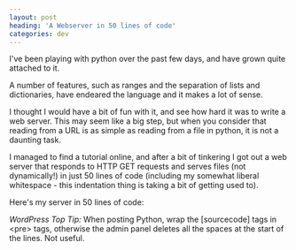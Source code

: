 ```yaml
---
layout: post
heading: 'A Webserver in 50 lines of code'
categories: dev
---
```


I've been playing with python over the past few days, and have grown quite attached to it.

A number of features, such as ranges and the separation of lists and dictionaries, have endeared the language and it makes a lot of sense.

I thought I would have a bit of fun with it, and see how hard it was to write a web server. This may seem like a big step, but when you consider that reading from a URL is as simple as reading from a file in python, it is not a daunting task.

I managed to find a tutorial online, and after a bit of tinkering I got out a web server that responds to HTTP GET requests and serves files (not dynamically!) in just 50 lines of code (including my somewhat liberal whitespace - this indentation thing is taking a bit of getting used to).

Here's my server in 50 lines of code:

*WordPress Top Tip:* When posting Python, wrap the [sourcecode] tags in &lt;pre&gt; tags, otherwise the admin panel deletes all the spaces at the start of the lines. Not useful.